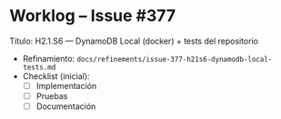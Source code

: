 # Worklog – Issue #377

Título: H2.1.S6 — DynamoDB Local (docker) + tests del repositorio

- Refinamiento: `docs/refinements/issue-377-h21s6-dynamodb-local-tests.md`
- Checklist (inicial):
  - [ ] Implementación
  - [ ] Pruebas
  - [ ] Documentación
